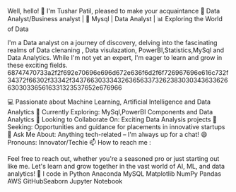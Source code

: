 Well, hello! 👋 I'm Tushar Patil, pleased to make your acquaintance
🔧 Data Analyst/Business analyst | 🤖 Mysql | Data Analyst | 📊 Exploring the World of Data

I'm a Data analyst on a journey of discovery, delving into the fascinating realms of Data clenaning , Data visulazation, PowerBI,Statistics,MySql and Data Analytics. While I'm not yet an expert, I'm eager to learn and grow in these exciting fields.
68747470733a2f2f692e70696e696d672e636f6d2f6f726967696e616c732f34372f66302f33342f34376630333432636563373262383030343633626630303365616331323537652e676966


💻 Passionate about Machine Learning, Artificial Intelligence and Data Analytics
🌱 Currently Exploring: MySql,PowerBI Components and Data Analytics
👯 Looking to Collaborate On: Exciting Data Analysis projects
🤔 Seeking: Opportunities and guidance for placements in innovative startups
💬 Ask Me About: Anything tech-related – I'm always up for a chat!
😄 Pronouns: Innovator/Techie
📫 How to reach me :

Feel free to reach out, whether you're a seasoned pro or just starting out like me. Let's learn and grow together in the vast world of AI, ML, and data analytics! 🚀
I code in
Python Anaconda MySQL Matplotlib NumPy Pandas AWS GitHubSeaborn Jupyter Notebook
